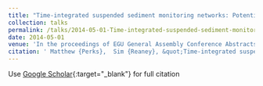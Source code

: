 ```yaml
---
title: "Time-integrated suspended sediment monitoring networks: Potential and implications for geomorphology"
collection: talks
permalink: /talks/2014-05-01-Time-integrated-suspended-sediment-monitoring-networks-Potential-and-implications-for-geomorphology
date: 2014-05-01
venue: 'In the proceedings of EGU General Assembly Conference Abstracts'
citation: ' Matthew {Perks},  Sim {Reaney}, &quot;Time-integrated suspended sediment monitoring networks: Potential and implications for geomorphology.&quot; In the proceedings of EGU General Assembly Conference Abstracts, 2014.'
---
```

Use [Google Scholar](https://scholar.google.com/scholar?q=Time+integrated+suspended+sediment+monitoring+networks:+Potential+and+implications+for+geomorphology){:target="_blank"} for full citation